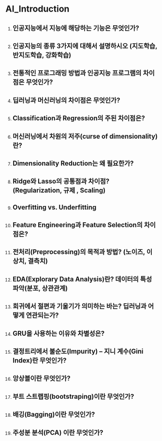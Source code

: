 # AI_Introduction
1. 인공지능에서 지능에 해당하는 기능은 무엇인가?
    - 
2. 인공지능의 종류 3가지에 대해서 설명하시오 (지도학습, 반지도학습, 강화학습)
   -
3. 전통적인 프로그래밍 방법과 인공지능 프로그램의 차이점은 무엇인가?
   -
4. 딥러닝과 머신러닝의 차이점은 무엇인가?
   -
5. Classification과 Regression의 주된 차이점은?
   -
6. 머신러닝에서 차원의 저주(curse of dimensionality)란?
   -
7. Dimensionality Reduction는 왜 필요한가?
   - 
8. Ridge와 Lasso의 공통점과 차이점? (Regularization, 규제 , Scaling)
    - 
9. Overfitting vs. Underfitting
    - 
10. Feature Engineering과 Feature Selection의 차이점은?
    - 
11. 전처리(Preprocessing)의 목적과 방법? (노이즈, 이상치, 결측치)
    - 
12. EDA(Explorary Data Analysis)란? 데이터의 특성 파악(분포, 상관관계)
    - 
13. 회귀에서 절편과 기울기가 의미하는 바는? 딥러닝과 어떻게 연관되는가?
    - 
14. GRU을 사용하는 이유와 차별성은?
    - 
15. 결정트리에서 불순도(Impurity) – 지니 계수(Gini Index)란 무엇인가?
    - 
16. 앙상블이란 무엇인가?
    - 
17. 부트 스트랩핑(bootstraping)이란 무엇인가?
    - 
18. 배깅(Bagging)이란 무엇인가?
    - 
19. 주성분 분석(PCA) 이란 무엇인가?
    - 
